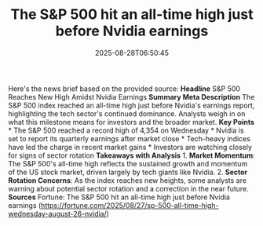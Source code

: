 ﻿---
title: "The S&P 500 hit an all-time high just before Nvidia earnings"
date: "2025-08-28T06:50:45"
category: "Markets"
summary: ""
slug: "the sp 500 hit an alltime high just before nvidia earnings"
source_urls:
  - "https://fortune.com/2025/08/27/sp-500-all-time-high-wednesday-august-26-nvidia/"
seo:
  title: "The S&P 500 hit an all-time high just before Nvidia earnings | Hash n Hedge"
  description: ""
  keywords: ["news", "markets", "brief"]
---
Here's the news brief based on the provided source:  **Headline** S&P 500 Reaches New High Amidst Nvidia Earnings  **Summary Meta Description** The S&P 500 index reached an all-time high just before Nvidia's earnings report, highlighting the tech sector's continued dominance. Analysts weigh in on what this milestone means for investors and the broader market.  **Key Points**  * The S&P 500 reached a record high of 4,354 on Wednesday * Nvidia is set to report its quarterly earnings after market close * Tech-heavy indices have led the charge in recent market gains * Investors are watching closely for signs of sector rotation  **Takeaways with Analysis**  1. **Market Momentum**: The S&P 500's all-time high reflects the sustained growth and momentum of the US stock market, driven largely by tech giants like Nvidia. 2. **Sector Rotation Concerns**: As the index reaches new heights, some analysts are warning about potential sector rotation and a correction in the near future.  **Sources** Fortune: The S&P 500 hit an all-time high just before Nvidia earnings (https://fortune.com/2025/08/27/sp-500-all-time-high-wednesday-august-26-nvidia/) 
